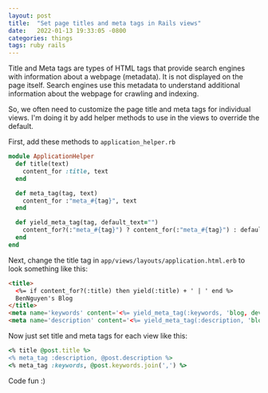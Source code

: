 ```yaml
---
layout: post
title:  "Set page titles and meta tags in Rails views"
date:   2022-01-13 19:33:05 -0800
categories: things
tags: ruby rails
---
```

Title and Meta tags are types of HTML tags that provide search engines with information about a webpage (metadata). It is not displayed on the page itself. Search engines use this metadata to understand additional information about the webpage for crawling and indexing.

So, we often need to customize the page title and meta tags for individual views. I'm doing it by add helper methods to use in the views to override the default.

First, add these methods to `application_helper.rb`

```ruby
module ApplicationHelper
  def title(text)
    content_for :title, text
  end

  def meta_tag(tag, text)
    content_for :"meta_#{tag}", text
  end

  def yield_meta_tag(tag, default_text="")
    content_for?(:"meta_#{tag}") ? content_for(:"meta_#{tag}") : default_text
  end
end
```

Next, change the title tag in `app/views/layouts/application.html.erb` to look something like this:
```html
<title>
  <%= if content_for?(:title) then yield(:title) + ' | ' end %>
  BenNguyen's Blog
</title>
<meta name='keywords' content='<%= yield_meta_tag(:keywords, 'blog, development, software, engineer') %>' />
<meta name='description' content='<%= yield_meta_tag(:description, 'blog, development, software, engineer, ruby on rails') %>' />
```

Now just set title and meta tags for each view like this:
```ruby
<% title @post.title %>
<% meta_tag :description, @post.description %>
<% meta_tag :keywords, @post.keywords.join(',') %>
```

Code fun :)